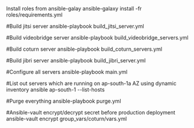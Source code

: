 Install roles from ansible-galay 
ansible-galaxy install -fr roles/requirements.yml


#Build jitsi server
 ansible-playbook build_jitsi_server.yml 


#Build videobridge server 
 ansible-playbook build_videobridge_servers.yml 


#Build coturn server 
 ansible-playbook build_coturn_servers.yml 


#Build jibri server 
ansible-playbook build_jibri_server.yml

#Configure all servers 
ansible-playbook main.yml


#List out servers which are running on ap-south-1a AZ using dynamic inventory
ansible ap-south-1 --list-hosts


#Purge everything 
ansible-playbook  purge.yml


#Ansible-vault encrypt/decrypt secret before production deployment  
ansible-vault encrypt group_vars/coturn/vars.yml
